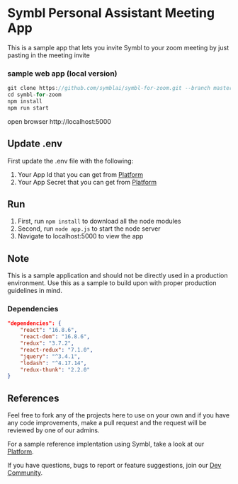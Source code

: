 # Symbl Personal Assistant Meeting App

This is a sample app that lets you invite Symbl to your zoom meeting by just pasting in the meeting invite


### sample web app (local version)
```javascript
git clone https://github.com/symblai/symbl-for-zoom.git --branch master --depth 1
cd symbl-for-zoom
npm install
npm run start
```

open browser http://localhost:5000

## Update .env

First update the .env file with the following:
1. Your App Id that you can get from [Platform](https://platform.symbl.ai)
2. Your App Secret that you can get from [Platform](https://platform.symbl.ai)

## Run

1. First, run `npm install` to download all the node modules
2. Second, run `node app.js` to start the node server
3. Navigate to localhost:5000 to view the app

## Note

This is a sample application and should not be directly used in a production environment. Use this as a sample to build upon with proper production guidelines in mind.

### Dependencies

```package.json
"dependencies": {
	"react": "16.8.6",
	"react-dom": "16.8.6",
	"redux": "3.7.2",
	"react-redux": "7.1.0",
	"jquery": "^3.4.1",
	"lodash": "^4.17.14",
	"redux-thunk": "2.2.0"
}
```

## References

Feel free to fork any of the projects here to use on your own and if you have any code improvements, make a pull request and the request will be reviewed by one of our admins.

For a sample reference implentation using Symbl, take a look at our [Platform](https://platform.symbl.ai).

If you have questions, bugs to report or feature suggestions, join our [Dev Community](https://community.symbl.ai/).
